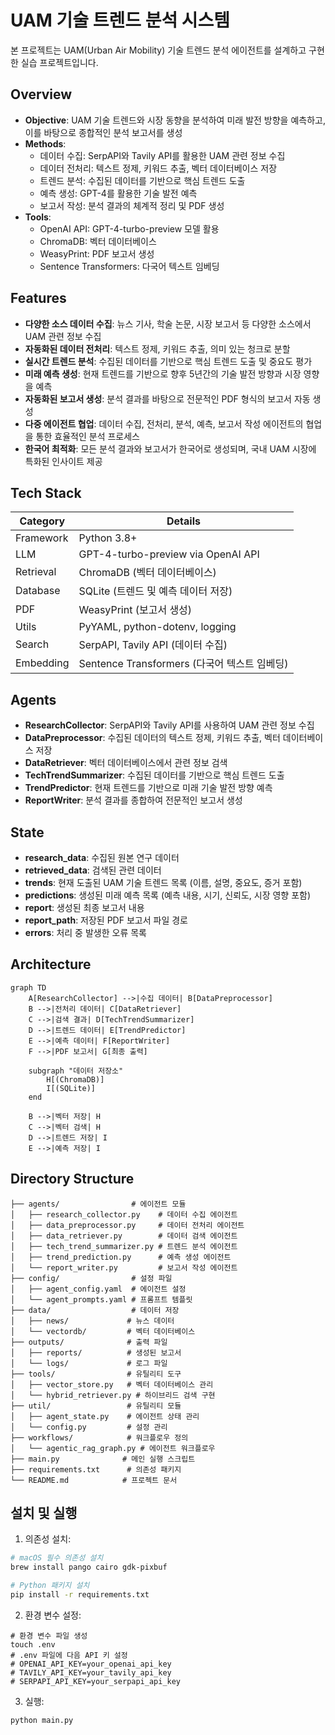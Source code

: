 # UAM 기술 트렌드 분석 시스템

본 프로젝트는 UAM(Urban Air Mobility) 기술 트렌드 분석 에이전트를 설계하고 구현한 실습 프로젝트입니다.

## Overview

- **Objective**: UAM 기술 트렌드와 시장 동향을 분석하여 미래 발전 방향을 예측하고, 이를 바탕으로 종합적인 분석 보고서를 생성
- **Methods**: 
  - 데이터 수집: SerpAPI와 Tavily API를 활용한 UAM 관련 정보 수집
  - 데이터 전처리: 텍스트 정제, 키워드 추출, 벡터 데이터베이스 저장
  - 트렌드 분석: 수집된 데이터를 기반으로 핵심 트렌드 도출
  - 예측 생성: GPT-4를 활용한 기술 발전 예측
  - 보고서 작성: 분석 결과의 체계적 정리 및 PDF 생성
- **Tools**: 
  - OpenAI API: GPT-4-turbo-preview 모델 활용
  - ChromaDB: 벡터 데이터베이스
  - WeasyPrint: PDF 보고서 생성
  - Sentence Transformers: 다국어 텍스트 임베딩

## Features

- **다양한 소스 데이터 수집**: 뉴스 기사, 학술 논문, 시장 보고서 등 다양한 소스에서 UAM 관련 정보 수집
- **자동화된 데이터 전처리**: 텍스트 정제, 키워드 추출, 의미 있는 청크로 분할
- **실시간 트렌드 분석**: 수집된 데이터를 기반으로 핵심 트렌드 도출 및 중요도 평가
- **미래 예측 생성**: 현재 트렌드를 기반으로 향후 5년간의 기술 발전 방향과 시장 영향을 예측
- **자동화된 보고서 생성**: 분석 결과를 바탕으로 전문적인 PDF 형식의 보고서 자동 생성
- **다중 에이전트 협업**: 데이터 수집, 전처리, 분석, 예측, 보고서 작성 에이전트의 협업을 통한 효율적인 분석 프로세스
- **한국어 최적화**: 모든 분석 결과와 보고서가 한국어로 생성되며, 국내 UAM 시장에 특화된 인사이트 제공

## Tech Stack 

| Category   | Details                      |
|------------|------------------------------|
| Framework  | Python 3.8+                  |
| LLM        | GPT-4-turbo-preview via OpenAI API |
| Retrieval  | ChromaDB (벡터 데이터베이스)    |
| Database   | SQLite (트렌드 및 예측 데이터 저장) |
| PDF        | WeasyPrint (보고서 생성)     |
| Utils      | PyYAML, python-dotenv, logging |
| Search     | SerpAPI, Tavily API (데이터 수집) |
| Embedding  | Sentence Transformers (다국어 텍스트 임베딩) |

## Agents
 
- **ResearchCollector**: SerpAPI와 Tavily API를 사용하여 UAM 관련 정보 수집
- **DataPreprocessor**: 수집된 데이터의 텍스트 정제, 키워드 추출, 벡터 데이터베이스 저장
- **DataRetriever**: 벡터 데이터베이스에서 관련 정보 검색
- **TechTrendSummarizer**: 수집된 데이터를 기반으로 핵심 트렌드 도출
- **TrendPredictor**: 현재 트렌드를 기반으로 미래 기술 발전 방향 예측
- **ReportWriter**: 분석 결과를 종합하여 전문적인 보고서 생성

## State 

- **research_data**: 수집된 원본 연구 데이터
- **retrieved_data**: 검색된 관련 데이터
- **trends**: 현재 도출된 UAM 기술 트렌드 목록 (이름, 설명, 중요도, 증거 포함)
- **predictions**: 생성된 미래 예측 목록 (예측 내용, 시기, 신뢰도, 시장 영향 포함)
- **report**: 생성된 최종 보고서 내용
- **report_path**: 저장된 PDF 보고서 파일 경로
- **errors**: 처리 중 발생한 오류 목록

## Architecture

```mermaid
graph TD
    A[ResearchCollector] -->|수집 데이터| B[DataPreprocessor]
    B -->|전처리 데이터| C[DataRetriever]
    C -->|검색 결과| D[TechTrendSummarizer]
    D -->|트렌드 데이터| E[TrendPredictor]
    E -->|예측 데이터| F[ReportWriter]
    F -->|PDF 보고서| G[최종 출력]
    
    subgraph "데이터 저장소"
        H[(ChromaDB)]
        I[(SQLite)]
    end
    
    B -->|벡터 저장| H
    C -->|벡터 검색| H
    D -->|트렌드 저장| I
    E -->|예측 저장| I
```

## Directory Structure
```
├── agents/                # 에이전트 모듈
│   ├── research_collector.py    # 데이터 수집 에이전트
│   ├── data_preprocessor.py     # 데이터 전처리 에이전트
│   ├── data_retriever.py        # 데이터 검색 에이전트
│   ├── tech_trend_summarizer.py # 트렌드 분석 에이전트
│   ├── trend_prediction.py      # 예측 생성 에이전트
│   └── report_writer.py         # 보고서 작성 에이전트
├── config/                # 설정 파일
│   ├── agent_config.yaml  # 에이전트 설정
│   └── agent_prompts.yaml # 프롬프트 템플릿
├── data/                  # 데이터 저장
│   ├── news/             # 뉴스 데이터
│   └── vectordb/         # 벡터 데이터베이스
├── outputs/              # 출력 파일
│   ├── reports/          # 생성된 보고서
│   └── logs/             # 로그 파일
├── tools/                # 유틸리티 도구
│   ├── vector_store.py   # 벡터 데이터베이스 관리
│   └── hybrid_retriever.py # 하이브리드 검색 구현
├── util/                 # 유틸리티 모듈
│   ├── agent_state.py    # 에이전트 상태 관리
│   └── config.py         # 설정 관리
├── workflows/            # 워크플로우 정의
│   └── agentic_rag_graph.py # 에이전트 워크플로우
├── main.py              # 메인 실행 스크립트
├── requirements.txt      # 의존성 패키지
└── README.md            # 프로젝트 문서
```

## 설치 및 실행

1. 의존성 설치:
```bash
# macOS 필수 의존성 설치
brew install pango cairo gdk-pixbuf

# Python 패키지 설치
pip install -r requirements.txt
```

2. 환경 변수 설정:
```
# 환경 변수 파일 생성
touch .env
# .env 파일에 다음 API 키 설정
# OPENAI_API_KEY=your_openai_api_key
# TAVILY_API_KEY=your_tavily_api_key
# SERPAPI_API_KEY=your_serpapi_api_key
```

3. 실행:
```bash
python main.py
```

